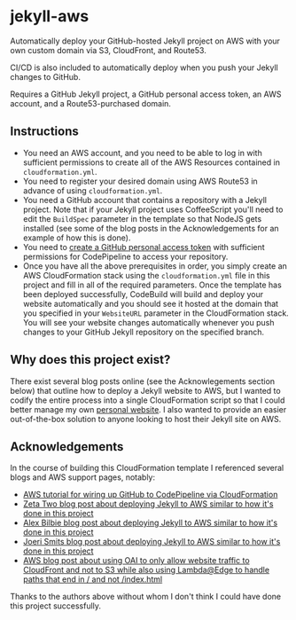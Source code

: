 # jekyll-aws

Automatically deploy your GitHub-hosted Jekyll project on AWS with your own custom domain via S3, CloudFront, and Route53.  

CI/CD is also included to automatically deploy when you push your Jekyll changes to GitHub.  

Requires a GitHub Jekyll project, a GitHub personal access token, an AWS account, and a Route53-purchased domain.

## Instructions

- You need an AWS account, and you need to be able to log in with sufficient permissions to create all of the AWS Resources contained in `cloudformation.yml`.
- You need to register your desired domain using AWS Route53 in advance of using `cloudformation.yml`.
- You need a GitHub account that contains a repository with a Jekyll project.  Note that if your Jekyll project uses CoffeeScript you'll need to edit the `BuildSpec` parameter in the template so that NodeJS gets installed (see some of the blog posts in the Acknowledgements for an example of how this is done).
- You need to [create a GitHub personal access token](https://help.github.com/en/articles/creating-a-personal-access-token-for-the-command-line) with sufficient permissions for CodePipeline to access your repository.
- Once you have all the above prerequisites in order, you simply create an AWS CloudFormation stack using the `cloudformation.yml` file in this project and fill in all of the required parameters.  Once the template has been deployed successfully, CodeBuild will build and deploy your website automatically and you should see it hosted at the domain that you specified in your `WebsiteURL` parameter in the CloudFormation stack.  You will see your website changes automatically whenever you push changes to your GitHub Jekyll repository on the specified branch.  

## Why does this project exist?

There exist several blog posts online (see the Acknowlegements section below) that outline how to deploy a Jekyll website to AWS, but I wanted to codify the entire process into a single CloudFormation script so that I could better manage my own [personal website](https://ethanfahy.cloud).  I also wanted to provide an easier out-of-the-box solution to anyone looking to host their Jekyll site on AWS.

## Acknowledgements

In the course of building this CloudFormation template I referenced several blogs and AWS support pages, notably:

- [AWS tutorial for wiring up GitHub to CodePipeline via CloudFormation](https://docs.aws.amazon.com/codepipeline/latest/userguide/tutorials-cloudformation-github.html)
- [Zeta Two blog post about deploying Jekyll to AWS similar to how it's done in this project](https://zeta-two.com/software/2018/07/09/static-website-s3-codepipeline.html)
- [Alex Bilbie blog post about deploying Jekyll to AWS similar to how it's done in this project](https://alexbilbie.com/2016/12/codebuild-codepipeline-update-jekyll-website/)
- [Joeri Smits blog post about deploying Jekyll to AWS similar to how it's done in this project](https://joerismits.nl/blog/deploy-a-serverless-jekyll-website-on-a-cdn-at-aws/)
- [AWS blog post about using OAI to only allow website traffic to CloudFront and not to S3 while also using Lambda@Edge to handle paths that end in / and not /index.html](https://aws.amazon.com/blogs/compute/implementing-default-directory-indexes-in-amazon-s3-backed-amazon-cloudfront-origins-using-lambdaedge/)

Thanks to the authors above without whom I don't think I could have done this project successfully.
